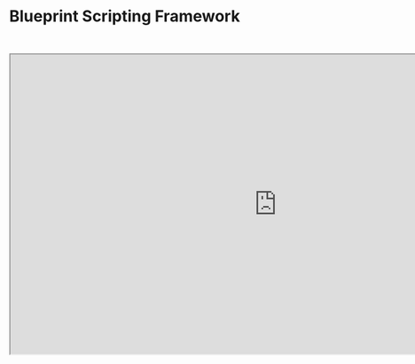 # Blueprint Scripting Framework

<p>&nbsp;</p>
<p><iframe src="https://www.youtube.com/embed/cXotSHjoLlg" width="960" height="540" allowfullscreen="allowfullscreen" allow="accelerometer; autoplay; clipboard-write; encrypted-media; gyroscope; picture-in-picture"></iframe></p>
<p>&nbsp;</p>